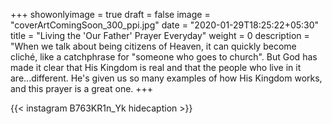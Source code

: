 +++
showonlyimage = true
draft = false
image = "coverArtComingSoon_300_ppi.jpg"
date = "2020-01-29T18:25:22+05:30"
title = "Living the 'Our Father' Prayer Everyday"
weight = 0
description = "When we talk about being citizens of Heaven, it can quickly become cliché, like a catchphrase for "someone who goes to church". But God has made it clear that His Kingdom is real and that the people who live in it are...different. He's given us so many examples of how His Kingdom works, and this prayer is a great one.
+++


{{< instagram B763KR1n_Yk hidecaption >}}
